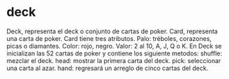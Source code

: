 # deck
Deck, representa el deck o conjunto de cartas de poker.
Card, representa una carta de poker.
Card tiene tres atributos.
  Palo: tréboles, corazones, picas o diamantes.
  Color: rojo, negro.
  Valor: 2 al 10, A, J, Q o K.
En Deck se inicializan las 52 cartas de poker y contiene los siguiente metodos:
 shuffle: mezclar el deck.
 head: mostrar la primera carta del deck.
 pick: seleccionar una carta al azar.
 hand: regresará un arreglo de cinco cartas del deck.
